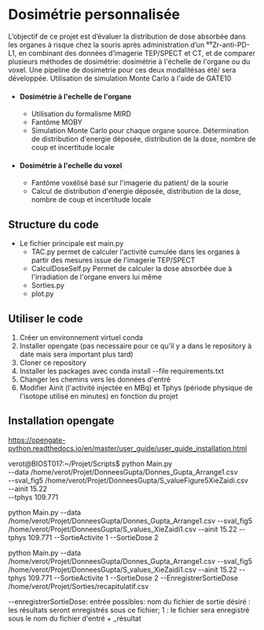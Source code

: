 # Dosimétrie personnalisée
L’objectif de ce projet est d’évaluer la distribution de dose absorbée dans les organes à risque chez la souris après administration d’un ⁸⁹Zr-anti-PD-L1, en combinant des données d’imagerie TEP/SPECT et CT, et de comparer plusieurs méthodes de dosimétrie: dosimétrie à l'échelle de l'organe ou du voxel.
Une pipeline de dosimetrie pour ces deux modalitésas été/ sera développée.
Utilisation de simulation Monte Carlo à l'aide de GATE10

- #### Dosimétrie à l'echelle de l'organe
  - Utilisation du formalisme MIRD
  - Fantôme MOBY
  - Simulation Monte Carlo pour chaque organe source. Détermination de distribution d'energie déposée, distribution de la dose, nombre de coup et incertitude locale
    
- #### Dosimétrie à l'echelle du voxel
  - Fantôme voxélisé basé sur l'imagerie du patient/ de la sourie
  - Calcul de distribution d'energie déposée, distribution de la dose, nombre de coup et incertitude locale



## Structure du code
- Le fichier principale est main.py
  - TAC.py  permet de calculer l'activité cumulée dans les organes à partir des mesures issue de l'imagerie TEP/SPECT
  - CalculDoseSelf.py  Permet de calculer la dose absorbée due à l'irradiation de l'organe envers lui même
  - Sorties.py
  - plot.py




## Utiliser le code

1. Créer un environnement virtuel conda
2. Installer opengate (pas necessaire pour ce qu'il y a dans le repository à date mais sera important plus tard)
3. Cloner ce repository
4. Installer les packages avec conda install --file requirements.txt
5. Changer les chemins vers les données d'entré
6. Modifier Ainit (l'activité injectée en MBq) et Tphys (période physique de l'isotope utilisé en minutes) en fonction du projet


## Installation opengate
https://opengate-python.readthedocs.io/en/master/user_guide/user_guide_installation.html



verot@BIOST017:~/Projet/Scripts$ python Main.py \
--data /home/verot/Projet/DonneesGupta/Donnes_Gupta_Arrange1.csv \
--sval_fig5 /home/verot/Projet/DonneesGupta/S_valueFigure5XieZaidi.csv \
--ainit 15.22 \
--tphys 109.771

python Main.py --data /home/verot/Projet/DonneesGupta/Donnes_Gupta_Arrange1.csv --sval_fig5 /home/verot/Projet/DonneesGupta/S_values_XieZaidi1.csv --ainit 15.22 --tphys 109.771 --SortieActivite 1 --SortieDose 2

python Main.py --data /home/verot/Projet/DonneesGupta/Donnes_Gupta_Arrange1.csv --sval_fig5 /home/verot/Projet/DonneesGupta/S_values_XieZaidi1.csv --ainit 15.22 --tphys 109.771 --SortieActivite 1 --SortieDose 2 --EnregistrerSortieDose /home/verot/Projet/Sorties/recapitulatif.csv

--enregistrerSortieDose: entrée possibles: nom du fichier de sortie désiré : les résultats seront enregistrés sous ce fichier; 1 : le fichier sera enregistré sous le nom du fichier d'entré + _résultat

